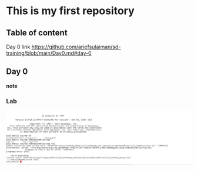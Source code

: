 # This is my first repository

## Table of content
Day 0 link https://github.com/ariefsulaiman/sd-training/blob/main/Day0.md#day-0

## Day 0
**note**



### Lab
![](day0.JPG)

